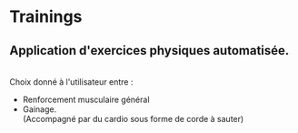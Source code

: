 # Trainings
## Application d'exercices physiques automatisée.
</br> Choix donné à l'utilisateur entre : 
- Renforcement musculaire général
- Gainage. 
</br> (Accompagné par du cardio sous forme de corde à sauter)
